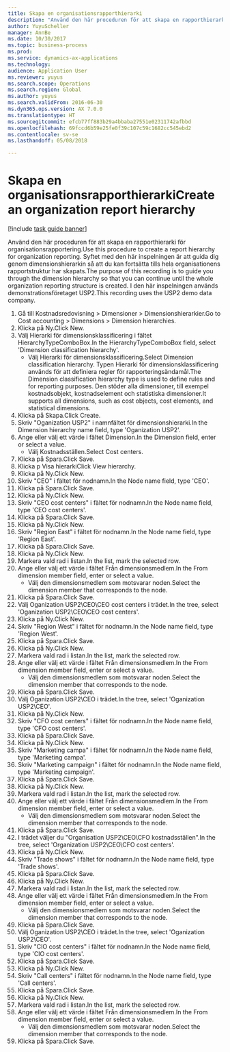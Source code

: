 ```yaml
--- 
title: Skapa en organisationsrapporthierarki
description: "Använd den här proceduren för att skapa en rapporthierarki för organisationsrapportering."
author: YuyuScheller
manager: AnnBe
ms.date: 10/30/2017
ms.topic: business-process
ms.prod: 
ms.service: dynamics-ax-applications
ms.technology: 
audience: Application User
ms.reviewer: yuyus
ms.search.scope: Operations
ms.search.region: Global
ms.author: yuyus
ms.search.validFrom: 2016-06-30
ms.dyn365.ops.version: AX 7.0.0
ms.translationtype: HT
ms.sourcegitcommit: efcb77ff883b29a4bbaba27551e02311742afbbd
ms.openlocfilehash: 69fccd6b59e25fe0f39c107c59c1682cc545ebd2
ms.contentlocale: sv-se
ms.lasthandoff: 05/08/2018

---
```

# <a name="create-an-organization-report-hierarchy"></a><span data-ttu-id="99d1e-103">Skapa en organisationsrapporthierarki</span><span class="sxs-lookup"><span data-stu-id="99d1e-103">Create an organization report hierarchy</span></span>

[!include [task guide banner](../../includes/task-guide-banner.md)]

<span data-ttu-id="99d1e-104">Använd den här proceduren för att skapa en rapporthierarki för organisationsrapportering.</span><span class="sxs-lookup"><span data-stu-id="99d1e-104">Use this procedure to create a report hierarchy for organization reporting.</span></span> <span data-ttu-id="99d1e-105">Syftet med den här inspelningen är att guida dig genom dimensionshierarkin så att du kan fortsätta tills hela organisationens rapportstruktur har skapats.</span><span class="sxs-lookup"><span data-stu-id="99d1e-105">The purpose of this recording is to guide you through the dimension hierarchy so that you can continue until the whole organization reporting structure is created.</span></span> <span data-ttu-id="99d1e-106">I den här inspelningen används demonstrationsföretaget USP2.</span><span class="sxs-lookup"><span data-stu-id="99d1e-106">This recording uses the USP2 demo data company.</span></span>

1. <span data-ttu-id="99d1e-107">Gå till Kostnadsredovisning > Dimensioner > Dimensionshierarkier.</span><span class="sxs-lookup"><span data-stu-id="99d1e-107">Go to Cost accounting > Dimensions > Dimension hierarchies.</span></span>
2. <span data-ttu-id="99d1e-108">Klicka på Ny.</span><span class="sxs-lookup"><span data-stu-id="99d1e-108">Click New.</span></span>
3. <span data-ttu-id="99d1e-109">Välj Hierarki för dimensionsklassificering i fältet HierarchyTypeComboBox.</span><span class="sxs-lookup"><span data-stu-id="99d1e-109">In the HierarchyTypeComboBox field, select 'Dimension classification hierarchy'.</span></span>
    * <span data-ttu-id="99d1e-110">Välj Hierarki för dimensionsklassificering.</span><span class="sxs-lookup"><span data-stu-id="99d1e-110">Select Dimension classification hierarchy.</span></span> <span data-ttu-id="99d1e-111">Typen Hierarki för dimensionsklassificering används för att definiera regler för rapporteringsändamål.</span><span class="sxs-lookup"><span data-stu-id="99d1e-111">The Dimension classification hierarchy type is used to define rules and for reporting purposes.</span></span> <span data-ttu-id="99d1e-112">Den stöder alla dimensioner, till exempel kostnadsobjekt, kostnadselement och statistiska dimensioner.</span><span class="sxs-lookup"><span data-stu-id="99d1e-112">It supports all dimensions, such as cost objects, cost elements, and statistical dimensions.</span></span>  
4. <span data-ttu-id="99d1e-113">Klicka på Skapa.</span><span class="sxs-lookup"><span data-stu-id="99d1e-113">Click Create.</span></span>
5. <span data-ttu-id="99d1e-114">Skriv "Oganization USP2" i namnfältet för dimensionshierarki.</span><span class="sxs-lookup"><span data-stu-id="99d1e-114">In the Dimension hierarchy name field, type 'Oganization USP2'.</span></span>
6. <span data-ttu-id="99d1e-115">Ange eller välj ett värde i fältet Dimension.</span><span class="sxs-lookup"><span data-stu-id="99d1e-115">In the Dimension field, enter or select a value.</span></span>
    * <span data-ttu-id="99d1e-116">Välj Kostnadsställen.</span><span class="sxs-lookup"><span data-stu-id="99d1e-116">Select Cost centers.</span></span>  
7. <span data-ttu-id="99d1e-117">Klicka på Spara.</span><span class="sxs-lookup"><span data-stu-id="99d1e-117">Click Save.</span></span>
8. <span data-ttu-id="99d1e-118">Klicka p Visa hierarki</span><span class="sxs-lookup"><span data-stu-id="99d1e-118">Click View hierarchy.</span></span>
9. <span data-ttu-id="99d1e-119">Klicka på Ny.</span><span class="sxs-lookup"><span data-stu-id="99d1e-119">Click New.</span></span>
10. <span data-ttu-id="99d1e-120">Skriv "CEO" i fältet för nodnamn.</span><span class="sxs-lookup"><span data-stu-id="99d1e-120">In the Node name field, type 'CEO'.</span></span>
11. <span data-ttu-id="99d1e-121">Klicka på Spara.</span><span class="sxs-lookup"><span data-stu-id="99d1e-121">Click Save.</span></span>
12. <span data-ttu-id="99d1e-122">Klicka på Ny.</span><span class="sxs-lookup"><span data-stu-id="99d1e-122">Click New.</span></span>
13. <span data-ttu-id="99d1e-123">Skriv "CEO cost centers" i fältet för nodnamn.</span><span class="sxs-lookup"><span data-stu-id="99d1e-123">In the Node name field, type 'CEO cost centers'.</span></span>
14. <span data-ttu-id="99d1e-124">Klicka på Spara.</span><span class="sxs-lookup"><span data-stu-id="99d1e-124">Click Save.</span></span>
15. <span data-ttu-id="99d1e-125">Klicka på Ny.</span><span class="sxs-lookup"><span data-stu-id="99d1e-125">Click New.</span></span>
16. <span data-ttu-id="99d1e-126">Skriv "Region East" i fältet för nodnamn.</span><span class="sxs-lookup"><span data-stu-id="99d1e-126">In the Node name field, type 'Region East'.</span></span>
17. <span data-ttu-id="99d1e-127">Klicka på Spara.</span><span class="sxs-lookup"><span data-stu-id="99d1e-127">Click Save.</span></span>
18. <span data-ttu-id="99d1e-128">Klicka på Ny.</span><span class="sxs-lookup"><span data-stu-id="99d1e-128">Click New.</span></span>
19. <span data-ttu-id="99d1e-129">Markera vald rad i listan.</span><span class="sxs-lookup"><span data-stu-id="99d1e-129">In the list, mark the selected row.</span></span>
20. <span data-ttu-id="99d1e-130">Ange eller välj ett värde i fältet Från dimensionsmedlem.</span><span class="sxs-lookup"><span data-stu-id="99d1e-130">In the From dimension member field, enter or select a value.</span></span>
    * <span data-ttu-id="99d1e-131">Välj den dimensionsmedlem som motsvarar noden.</span><span class="sxs-lookup"><span data-stu-id="99d1e-131">Select the dimension member that corresponds to the node.</span></span>  
21. <span data-ttu-id="99d1e-132">Klicka på Spara.</span><span class="sxs-lookup"><span data-stu-id="99d1e-132">Click Save.</span></span>
22. <span data-ttu-id="99d1e-133">Välj Oganization USP2\CEO\CEO cost centers i trädet.</span><span class="sxs-lookup"><span data-stu-id="99d1e-133">In the tree, select 'Oganization USP2\CEO\CEO cost centers'.</span></span>
23. <span data-ttu-id="99d1e-134">Klicka på Ny.</span><span class="sxs-lookup"><span data-stu-id="99d1e-134">Click New.</span></span>
24. <span data-ttu-id="99d1e-135">Skriv "Region West" i fältet för nodnamn.</span><span class="sxs-lookup"><span data-stu-id="99d1e-135">In the Node name field, type 'Region West'.</span></span>
25. <span data-ttu-id="99d1e-136">Klicka på Spara.</span><span class="sxs-lookup"><span data-stu-id="99d1e-136">Click Save.</span></span>
26. <span data-ttu-id="99d1e-137">Klicka på Ny.</span><span class="sxs-lookup"><span data-stu-id="99d1e-137">Click New.</span></span>
27. <span data-ttu-id="99d1e-138">Markera vald rad i listan.</span><span class="sxs-lookup"><span data-stu-id="99d1e-138">In the list, mark the selected row.</span></span>
28. <span data-ttu-id="99d1e-139">Ange eller välj ett värde i fältet Från dimensionsmedlem.</span><span class="sxs-lookup"><span data-stu-id="99d1e-139">In the From dimension member field, enter or select a value.</span></span>
    * <span data-ttu-id="99d1e-140">Välj den dimensionsmedlem som motsvarar noden.</span><span class="sxs-lookup"><span data-stu-id="99d1e-140">Select the dimension member that corresponds to the node.</span></span>  
29. <span data-ttu-id="99d1e-141">Klicka på Spara.</span><span class="sxs-lookup"><span data-stu-id="99d1e-141">Click Save.</span></span>
30. <span data-ttu-id="99d1e-142">Välj Oganization USP2\CEO i trädet.</span><span class="sxs-lookup"><span data-stu-id="99d1e-142">In the tree, select 'Oganization USP2\CEO'.</span></span>
31. <span data-ttu-id="99d1e-143">Klicka på Ny.</span><span class="sxs-lookup"><span data-stu-id="99d1e-143">Click New.</span></span>
32. <span data-ttu-id="99d1e-144">Skriv "CFO cost centers" i fältet för nodnamn.</span><span class="sxs-lookup"><span data-stu-id="99d1e-144">In the Node name field, type 'CFO cost centers'.</span></span>
33. <span data-ttu-id="99d1e-145">Klicka på Spara.</span><span class="sxs-lookup"><span data-stu-id="99d1e-145">Click Save.</span></span>
34. <span data-ttu-id="99d1e-146">Klicka på Ny.</span><span class="sxs-lookup"><span data-stu-id="99d1e-146">Click New.</span></span>
35. <span data-ttu-id="99d1e-147">Skriv "Marketing campa" i fältet för nodnamn.</span><span class="sxs-lookup"><span data-stu-id="99d1e-147">In the Node name field, type 'Marketing campa'.</span></span>
36. <span data-ttu-id="99d1e-148">Skriv "Marketing campaign" i fältet för nodnamn.</span><span class="sxs-lookup"><span data-stu-id="99d1e-148">In the Node name field, type 'Marketing campaign'.</span></span>
37. <span data-ttu-id="99d1e-149">Klicka på Spara.</span><span class="sxs-lookup"><span data-stu-id="99d1e-149">Click Save.</span></span>
38. <span data-ttu-id="99d1e-150">Klicka på Ny.</span><span class="sxs-lookup"><span data-stu-id="99d1e-150">Click New.</span></span>
39. <span data-ttu-id="99d1e-151">Markera vald rad i listan.</span><span class="sxs-lookup"><span data-stu-id="99d1e-151">In the list, mark the selected row.</span></span>
40. <span data-ttu-id="99d1e-152">Ange eller välj ett värde i fältet Från dimensionsmedlem.</span><span class="sxs-lookup"><span data-stu-id="99d1e-152">In the From dimension member field, enter or select a value.</span></span>
    * <span data-ttu-id="99d1e-153">Välj den dimensionsmedlem som motsvarar noden.</span><span class="sxs-lookup"><span data-stu-id="99d1e-153">Select the dimension member that corresponds to the node.</span></span>  
41. <span data-ttu-id="99d1e-154">Klicka på Spara.</span><span class="sxs-lookup"><span data-stu-id="99d1e-154">Click Save.</span></span>
42. <span data-ttu-id="99d1e-155">I trädet väljer du "Organisation USP2\CEO\CFO kostnadsställen".</span><span class="sxs-lookup"><span data-stu-id="99d1e-155">In the tree, select 'Organization USP2\CEO\CFO cost centers'.</span></span>
43. <span data-ttu-id="99d1e-156">Klicka på Ny.</span><span class="sxs-lookup"><span data-stu-id="99d1e-156">Click New.</span></span>
44. <span data-ttu-id="99d1e-157">Skriv "Trade shows" i fältet för nodnamn.</span><span class="sxs-lookup"><span data-stu-id="99d1e-157">In the Node name field, type 'Trade shows'.</span></span>
45. <span data-ttu-id="99d1e-158">Klicka på Spara.</span><span class="sxs-lookup"><span data-stu-id="99d1e-158">Click Save.</span></span>
46. <span data-ttu-id="99d1e-159">Klicka på Ny.</span><span class="sxs-lookup"><span data-stu-id="99d1e-159">Click New.</span></span>
47. <span data-ttu-id="99d1e-160">Markera vald rad i listan.</span><span class="sxs-lookup"><span data-stu-id="99d1e-160">In the list, mark the selected row.</span></span>
48. <span data-ttu-id="99d1e-161">Ange eller välj ett värde i fältet Från dimensionsmedlem.</span><span class="sxs-lookup"><span data-stu-id="99d1e-161">In the From dimension member field, enter or select a value.</span></span>
    * <span data-ttu-id="99d1e-162">Välj den dimensionsmedlem som motsvarar noden.</span><span class="sxs-lookup"><span data-stu-id="99d1e-162">Select the dimension member that corresponds to the node.</span></span>  
49. <span data-ttu-id="99d1e-163">Klicka på Spara.</span><span class="sxs-lookup"><span data-stu-id="99d1e-163">Click Save.</span></span>
50. <span data-ttu-id="99d1e-164">Välj Oganization USP2\CEO i trädet.</span><span class="sxs-lookup"><span data-stu-id="99d1e-164">In the tree, select 'Oganization USP2\CEO'.</span></span>
51. <span data-ttu-id="99d1e-165">Skriv "CIO cost centers" i fältet för nodnamn.</span><span class="sxs-lookup"><span data-stu-id="99d1e-165">In the Node name field, type 'CIO cost centers'.</span></span>
52. <span data-ttu-id="99d1e-166">Klicka på Spara.</span><span class="sxs-lookup"><span data-stu-id="99d1e-166">Click Save.</span></span>
53. <span data-ttu-id="99d1e-167">Klicka på Ny.</span><span class="sxs-lookup"><span data-stu-id="99d1e-167">Click New.</span></span>
54. <span data-ttu-id="99d1e-168">Skriv "Call centers" i fältet för nodnamn.</span><span class="sxs-lookup"><span data-stu-id="99d1e-168">In the Node name field, type 'Call centers'.</span></span>
55. <span data-ttu-id="99d1e-169">Klicka på Spara.</span><span class="sxs-lookup"><span data-stu-id="99d1e-169">Click Save.</span></span>
56. <span data-ttu-id="99d1e-170">Klicka på Ny.</span><span class="sxs-lookup"><span data-stu-id="99d1e-170">Click New.</span></span>
57. <span data-ttu-id="99d1e-171">Markera vald rad i listan.</span><span class="sxs-lookup"><span data-stu-id="99d1e-171">In the list, mark the selected row.</span></span>
58. <span data-ttu-id="99d1e-172">Ange eller välj ett värde i fältet Från dimensionsmedlem.</span><span class="sxs-lookup"><span data-stu-id="99d1e-172">In the From dimension member field, enter or select a value.</span></span>
    * <span data-ttu-id="99d1e-173">Välj den dimensionsmedlem som motsvarar noden.</span><span class="sxs-lookup"><span data-stu-id="99d1e-173">Select the dimension member that corresponds to the node.</span></span>  
59. <span data-ttu-id="99d1e-174">Klicka på Spara.</span><span class="sxs-lookup"><span data-stu-id="99d1e-174">Click Save.</span></span>


